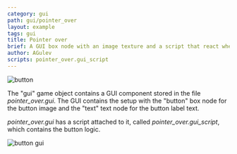```yaml
---
category: gui
path: gui/pointer_over
layout: example
tags: gui
title: Pointer over
brief: A GUI box node with an image texture and a script that react when pointer over this node.
author: AGulev
scripts: pointer_over.gui_script
---
```


![button](button.jpg)

The "gui" game object contains a GUI component stored in the file *pointer_over.gui*. The GUI contains
the setup with the "button" box node for the button image and the "text" text node for the button label text.

*pointer_over.gui* has a script attached to it, called *pointer_over.gui_script*, which contains the button logic.

![button gui](button_gui.jpg)
